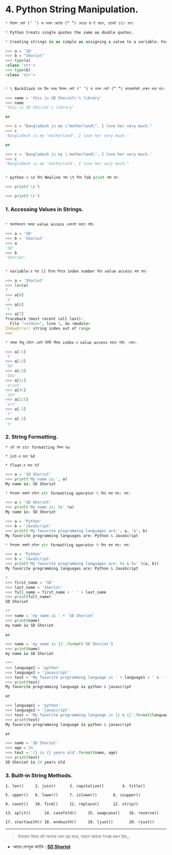 # 4. Python String Manipulation.

```python
* সিঙ্গেল কোট (‘ ’) বা ডাবল কোটের (“ ”) ভেতরে যা-ই থাকে, তাকেই str বলে।

* Python treats single quotes the same as double quotes. 

* Creating strings is as simple as assigning a value to a variable. For example −

>>> a = 'SD'
>>> b = "Shoriot"
>>> type(a)
<class 'str'>
>>> type(b)
<class 'str'>
``` 

```python

* \ BackSlash তার ঠিক পরের সিঙ্গেল কোট (‘ ’) বা ডাবল কোট (“ ”) ক্যারেকটারটা এস্কেপ করে যায়।

>>> name = 'this is SD Shoriot\'s library'
>>> name
"this is SD Shoriot's library"

or

>>> c = "Bangladesh is my \"motherland\", I love her very much."
>>> c
'Bangladesh is my "motherland", I love her very much.'

or

>>> c = 'Bangladesh is my \'motherland\', I love her very much.'
>>> c
"Bangladesh is my 'motherland', I love her very much."
``` 

```python

* python-এ \n দিয়ে Newline আর \t দিয়ে Tab print করা হয়।

>>> print('\n')

>>> print('\t')
``` 

### 1. Accessing Values in Strings.

```python

* স্বাভাবিকভাবে আমরা value access এভাবেই করতে পারি।

>>> a = 'SD'
>>> b = 'Shoriot'
>>> a
'SD'
>>> b
'Shoriot'
``` 

```python

* variable-র পরে [] চিহ্নের ভিতরে index number দিয়ে value access করা যায়।

>>> a = 'Shoriot'
>>> len(a)
7
>>> a[0]
'S'
>>> a[6]
't'
>>> a[7]
Traceback (most recent call last):
  File "<stdin>", line 1, in <module>
IndexError: string index out of range
>>> 
``` 

```python
* আমরা কিন্তু চাইলে একটা নির্দিষ্ট সীমার index-র value access করতে পারি। যেমন:

>>> a[:1]
'S'
>>> a[:2]
'Sh'
>>> a[:3]
'Sho'
>>> a[2:]
'oriot'
>>> a[4:]
'iot'
>>> a[2:5]
'ori'
>>> a[-1]
't'
>>> a[-2]
'o' 
``` 

### 2. String Formatting.


	* এটা হল str formatting সিম্বল %s 

	* int-র জন্য %d

	* float-র জন্য %f


```python
>>> a = 'SD Shoriot'
>>> print('My name is:', a)
My name is: SD Shoriot

* উপরোক্ত কাজটা চাইলে str formatting operator % দিয়ে করা যায়। যথা:

>>> a = 'SD Shoriot'
>>> print('My name is: %s' %a)
My name is: SD Shoriot
``` 

```python
>>> a = 'Python'
>>> b = 'JavaScript'
>>> print('My favorite programming languages are:', a, '&', b)
My favorite programming languages are: Python & JavaScript

* উপরোক্ত কাজটা চাইলে str formatting operator % দিয়ে করা যায়। যথা:

>>> a = 'Python'
>>> b = 'JavaScript'
>>> print('My favorite programming languages are: %s & %s' %(a, b))
My favorite programming languages are: Python & JavaScript
``` 

```python
*
>>> first_name = 'SD'
>>> last_name = 'Shoriot'
>>> full_name = first_name + ' ' + last_name
>>> print(full_name)
SD Shoriot

**
>>> name = 'my name is ' + 'SD Shoriot'
>>> print(name)
my name is SD Shoriot
 
or 

>>> name = 'my name is {}'.format('SD Shoriot')
>>> print(name)
my name is SD Shoriot

***
>>> language1 = 'python'
>>> language2 = 'javascript'
>>> text = 'My favorite programming language is ' + language1 + ' & ' + language2
>>> print(text)
My favorite programming language is python & javascript

or 

>>> language1 = 'python'
>>> language2 = 'javascript'
>>> text = 'My favorite programming language is {} & {}'.format(language1, language2)
>>> print(text)
My favorite programming language is python & javascript

or 

>>> name = 'SD Shoriot'
>>> age = 24
>>> text = '{} is {} years old'.format(name, age)
>>> print(text)
SD Shoriot is 24 years old
```

### 3. Built-in String Methods.

	1. len()	 2. join()	    3. capitalize()        4. title()	

	5. upper()	 6. lower()	    7. islower()	   8. isupper()		
	
	9. count()	 10. find()	    11. replace()	   12. strip()

	13. split()      14. casefold()     15. swapcase()	  16. reverse()

	17. startswith() 18. endswith()	    19. ljust()		  20. rjust()
---


> উপরোক্ত বিষয়ে যদি আপনার কোন প্রশ্ন থাকে, তাহলে আমাকে ইনবক্স করুন প্লিজ,,

* আমার ফেসবুক আইডি :  **[SD Shoriot](https://www.facebook.com/shoriot)**